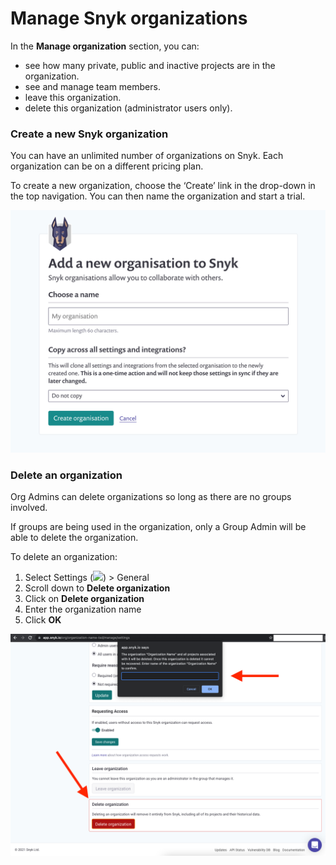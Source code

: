 # Manage Snyk organizations

In the **Manage organization** section, you can:

* see how many private, public and inactive projects are in the organization.
* see and manage team members.
* leave this organization.
* delete this organization (administrator users only).

### Create a new Snyk organization

You can have an unlimited number of organizations on Snyk. Each organization can be on a different pricing plan.

To create a new organization, choose the ‘Create’ link in the drop-down in the top navigation. You can then name the organization and start a trial.

![](<../../../.gitbook/assets/uuid-560a73f5-8861-99db-9d4b-8cdae69d4b72-en (1).png>)

### Delete an organization

Org Admins can delete organizations so long as there are no groups involved.

If groups are being used in the organization, only a Group Admin will be able to delete the organization.&#x20;

To delete an organization:

1. Select Settings (![](../../../.gitbook/assets/cog\_icon.png)) > General&#x20;
2. Scroll down to **Delete organization**
3. Click on **Delete organization**
4. Enter the organization name
5. Click **OK**

![](<../../../.gitbook/assets/Screen Shot 2021-10-28 at 9.50.31 AM.png>)

